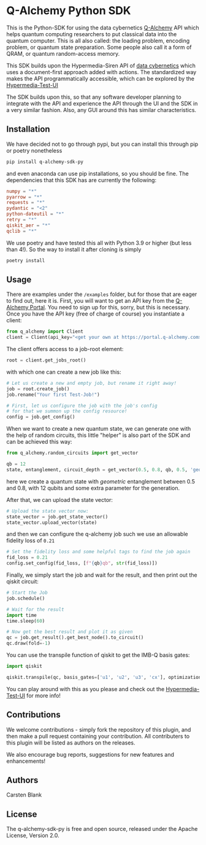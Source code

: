 # Q-Alchemy Python SDK

This is the Python-SDK for using the data cybernetics [Q-Alchemy](https://www.q-alchemy.com) 
API which helps quantum computing researchers to put classical data into the quantum computer.
This is all also called: the loading problem, encoding problem, or quantum state preparation.
Some people also call it a form of QRAM, or quantum random-access memory.

This SDK builds upon the Hypermedia-Siren API of [data cybernetics](https://www.data-cybernetics.com)
which uses a document-first approach added with actions. The standardized way makes the API programmatically
accessible, which can be explored by the [Hypermedia-Test-UI](https://hypermedia-ui-demo.q-alchemy.com/hui?apiPath=https%3A%2F%2Fjobs.api.q-alchemy.com%2Fapi%2FEntryPoint)

The SDK builds upon this, so that any software developer planning to integrate with the API and
experience the API through the UI and the SDK in a very similar fashion. Also, any GUI around this
has similar characteristics.

## Installation

We have decided not to go through pypi, but you can install this through pip or poetry nonetheless

```bash
pip install q-alchemy-sdk-py
```

and even anaconda can use pip installations, so you should be fine. The dependencies that this 
SDK has are currently the following:

```toml
numpy = "*"
pyarrow = "*"
requests = "*"
pydantic = "<2"
python-dateutil = "*"
retry = "*"
qiskit_aer = "*"
qclib = "*"
````

We use poetry and have tested this all with Python 3.9 or higher (but less than 4!). So the way to install 
it after cloning is simply

```bash
poetry install
```

## Usage

There are examples under the `/examples` folder, but for those that are eager to find out, here it is.
First, you will want to get an API key from the [Q-Alchemy Portal](https://portal.q-alchemy.com/). You 
need to sign up for this, sorry, but this is necessary. Once you have the API key (free of charge of course)
you instantiate a client:

```python
from q_alchemy import Client
client = Client(api_key="<get your own at https://portal.q-alchemy.com>")
```

The client offers access to a job-root element:

```python
root = client.get_jobs_root()
```

with which one can create a new job like this:

```python
# Let us create a new and empty job, but rename it right away!
job = root.create_job()
job.rename("Your first Test-Job!")

# First, let us configure the job with the job's config
# for that we summon up the config resource!
config = job.get_config()
```

When we want to create a new quantum state, we can generate one with the help of
random circuits, this little "helper" is also part of the SDK and can be achieved 
this way:

```python
from q_alchemy.random_circuits import get_vector

qb = 12
state, entanglement, circuit_depth = get_vector(0.5, 0.8, qb, 0.5, 'geometric')
```

here we create a quantum state with *geometric* entanglement between 0.5 and 0.8, with
12 qubits and some extra parameter for the generation. 

After that, we can upload the state vector:

```python
# Upload the state vector now:
state_vector = job.get_state_vector()
state_vector.upload_vector(state)
```

and then we can configure the q-alchemy job such we use an allowable fidelity loss
of `0.21`

```python
# Set the fidelity loss and some helpful tags to find the job again
fid_loss = 0.21
config.set_config(fid_loss, [f"{qb}qb", str(fid_loss)])
```

Finally, we simply start the job and wait for the result, and then print out the 
qiskit circuit:

```python
# Start the Job
job.schedule()

# Wait for the result
import time
time.sleep(60)

# Now get the best result and plot it as given
qc = job.get_result().get_best_node().to_circuit()
qc.draw(fold=-1)
```

You can use the transpile function of qiskit to get the IMB-Q basis gates:

```python
import qiskit

qiskit.transpile(qc, basis_gates=['u1', 'u2', 'u3', 'cx'], optimization_level=3).draw(output="text", fold=-1)
```


You can play around with this as you please and check out the [Hypermedia-Test-UI](https://hypermedia-ui-demo.q-alchemy.com/hui?apiPath=https%3A%2F%2Fjobs.api.q-alchemy.com%2Fapi%2FEntryPoint)
for more info!

## Contributions

We welcome contributions - simply fork the repository of this plugin, and then make a pull request 
containing your contribution. All contributers to this plugin will be listed as authors on the releases.

We also encourage bug reports, suggestions for new features and enhancements!

## Authors

Carsten Blank

## License

The q-alchemy-sdk-py is free and open source, released under the Apache License, Version 2.0.